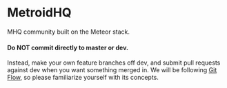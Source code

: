 # MetroidHQ
MHQ community built on the Meteor stack.

#### Do NOT commit directly to master or dev.
Instead, make your own feature branches off dev, and submit pull requests against dev when you want something merged in. We will be following [Git Flow](https://www.atlassian.com/git/tutorials/comparing-workflows/gitflow-workflow), so please familiarize yourself with its concepts.
